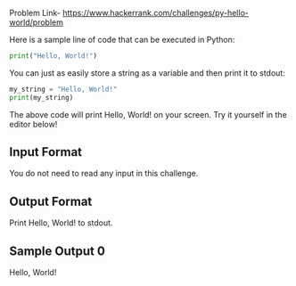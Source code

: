 Problem Link- https://www.hackerrank.com/challenges/py-hello-world/problem

Here is a sample line of code that can be executed in Python:

```py
print("Hello, World!")
```

You can just as easily store a string as a variable and then print it to stdout:

```py
my_string = "Hello, World!"
print(my_string)
```

The above code will print Hello, World! on your screen. Try it yourself in the editor below!

## Input Format

You do not need to read any input in this challenge.

## Output Format

Print Hello, World! to stdout.

## Sample Output 0

Hello, World!
